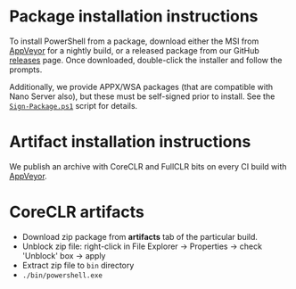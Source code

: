 Package installation instructions
=================================

To install PowerShell from a package, download either the MSI from [AppVeyor][] for a nightly build, 
or a released package from our GitHub [releases][] page. 
Once downloaded, double-click the installer and follow the prompts.

Additionally, we provide APPX/WSA packages (that are compatible with Nano Server also), 
but these must be self-signed prior to install. 
See the [`Sign-Package.ps1`][signing] script for details.

Artifact installation instructions
==================================

We publish an archive with CoreCLR and FullCLR bits on every CI build with [AppVeyor][].

[releases]: https://github.com/PowerShell/PowerShell/releases
[signing]: ../../tools/Sign-Package.ps1
[AppVeyor]: https://ci.appveyor.com/project/PowerShell/powershell

CoreCLR artifacts
=================

* Download zip package from **artifacts** tab of the particular build.
* Unblock zip file: right-click in File Explorer -> Properties ->
  check 'Unblock' box -> apply
* Extract zip file to `bin` directory
* `./bin/powershell.exe`

